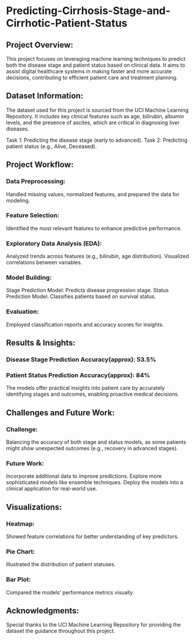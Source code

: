 # Predicting-Cirrhosis-Stage-and-Cirrhotic-Patient-Status

## Project Overview:

This project focuses on leveraging machine learning techniques to predict both the disease stage and patient status based on clinical data. It aims to assist digital healthcare systems in making faster and more accurate decisions, contributing to efficient patient care and treatment planning.

## Dataset Information:

The dataset used for this project is sourced from the UCI Machine Learning Repository. It includes key clinical features such as age, bilirubin, albumin levels, and the presence of ascites, which are critical in diagnosing liver diseases.

Task 1: Predicting the disease stage (early to advanced).
Task 2: Predicting patient status (e.g., Alive, Deceased).

## Project Workflow:

### Data Preprocessing:

Handled missing values, normalized features, and prepared the data for modeling.

### Feature Selection:

Identified the most relevant features to enhance predictive performance.

### Exploratory Data Analysis (EDA):

Analyzed trends across features (e.g., bilirubin, age distribution).
Visualized correlations between variables.

### Model Building:

Stage Prediction Model: Predicts disease progression stage.
Status Prediction Model: Classifies patients based on survival status.

### Evaluation:

Employed classification reports and accuracy scores for insights.

## Results & Insights:

### Disease Stage Prediction Accuracy(approx): 53.5%
### Patient Status Prediction Accuracy(approx): 84%
The models offer practical insights into patient care by accurately identifying stages and outcomes, enabling proactive medical decisions.

## Challenges and Future Work:

### Challenge: 
Balancing the accuracy of both stage and status models, as some patients might show unexpected outcomes (e.g., recovery in advanced stages).

### Future Work:
Incorporate additional data to improve predictions.
Explore more sophisticated models like ensemble techniques.
Deploy the models into a clinical application for real-world use.

## Visualizations:

### Heatmap:
Showed feature correlations for better understanding of key predictors.
### Pie Chart:
Illustrated the distribution of patient statuses.
### Bar Plot:
Compared the models’ performance metrics visually.

##  Acknowledgments:
Special thanks to the UCI Machine Learning Repository for providing the dataset the guidance throughout this project.
